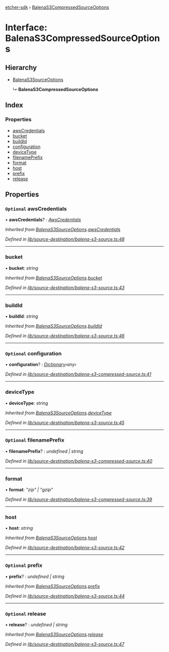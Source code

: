 [etcher-sdk](../README.md) › [BalenaS3CompressedSourceOptions](balenas3compressedsourceoptions.md)

# Interface: BalenaS3CompressedSourceOptions

## Hierarchy

* [BalenaS3SourceOptions](balenas3sourceoptions.md)

  ↳ **BalenaS3CompressedSourceOptions**

## Index

### Properties

* [awsCredentials](balenas3compressedsourceoptions.md#optional-awscredentials)
* [bucket](balenas3compressedsourceoptions.md#bucket)
* [buildId](balenas3compressedsourceoptions.md#buildid)
* [configuration](balenas3compressedsourceoptions.md#optional-configuration)
* [deviceType](balenas3compressedsourceoptions.md#devicetype)
* [filenamePrefix](balenas3compressedsourceoptions.md#optional-filenameprefix)
* [format](balenas3compressedsourceoptions.md#format)
* [host](balenas3compressedsourceoptions.md#host)
* [prefix](balenas3compressedsourceoptions.md#optional-prefix)
* [release](balenas3compressedsourceoptions.md#optional-release)

## Properties

### `Optional` awsCredentials

• **awsCredentials**? : *[AwsCredentials](awscredentials.md)*

*Inherited from [BalenaS3SourceOptions](balenas3sourceoptions.md).[awsCredentials](balenas3sourceoptions.md#optional-awscredentials)*

*Defined in [lib/source-destination/balena-s3-source.ts:48](https://github.com/balena-io-modules/etcher-sdk/blob/14f860c/lib/source-destination/balena-s3-source.ts#L48)*

___

###  bucket

• **bucket**: *string*

*Inherited from [BalenaS3SourceOptions](balenas3sourceoptions.md).[bucket](balenas3sourceoptions.md#bucket)*

*Defined in [lib/source-destination/balena-s3-source.ts:43](https://github.com/balena-io-modules/etcher-sdk/blob/14f860c/lib/source-destination/balena-s3-source.ts#L43)*

___

###  buildId

• **buildId**: *string*

*Inherited from [BalenaS3SourceOptions](balenas3sourceoptions.md).[buildId](balenas3sourceoptions.md#buildid)*

*Defined in [lib/source-destination/balena-s3-source.ts:46](https://github.com/balena-io-modules/etcher-sdk/blob/14f860c/lib/source-destination/balena-s3-source.ts#L46)*

___

### `Optional` configuration

• **configuration**? : *[Dictionary](dictionary.md)‹any›*

*Defined in [lib/source-destination/balena-s3-compressed-source.ts:41](https://github.com/balena-io-modules/etcher-sdk/blob/14f860c/lib/source-destination/balena-s3-compressed-source.ts#L41)*

___

###  deviceType

• **deviceType**: *string*

*Inherited from [BalenaS3SourceOptions](balenas3sourceoptions.md).[deviceType](balenas3sourceoptions.md#devicetype)*

*Defined in [lib/source-destination/balena-s3-source.ts:45](https://github.com/balena-io-modules/etcher-sdk/blob/14f860c/lib/source-destination/balena-s3-source.ts#L45)*

___

### `Optional` filenamePrefix

• **filenamePrefix**? : *undefined | string*

*Defined in [lib/source-destination/balena-s3-compressed-source.ts:40](https://github.com/balena-io-modules/etcher-sdk/blob/14f860c/lib/source-destination/balena-s3-compressed-source.ts#L40)*

___

###  format

• **format**: *"zip" | "gzip"*

*Defined in [lib/source-destination/balena-s3-compressed-source.ts:39](https://github.com/balena-io-modules/etcher-sdk/blob/14f860c/lib/source-destination/balena-s3-compressed-source.ts#L39)*

___

###  host

• **host**: *string*

*Inherited from [BalenaS3SourceOptions](balenas3sourceoptions.md).[host](balenas3sourceoptions.md#host)*

*Defined in [lib/source-destination/balena-s3-source.ts:42](https://github.com/balena-io-modules/etcher-sdk/blob/14f860c/lib/source-destination/balena-s3-source.ts#L42)*

___

### `Optional` prefix

• **prefix**? : *undefined | string*

*Inherited from [BalenaS3SourceOptions](balenas3sourceoptions.md).[prefix](balenas3sourceoptions.md#optional-prefix)*

*Defined in [lib/source-destination/balena-s3-source.ts:44](https://github.com/balena-io-modules/etcher-sdk/blob/14f860c/lib/source-destination/balena-s3-source.ts#L44)*

___

### `Optional` release

• **release**? : *undefined | string*

*Inherited from [BalenaS3SourceOptions](balenas3sourceoptions.md).[release](balenas3sourceoptions.md#optional-release)*

*Defined in [lib/source-destination/balena-s3-source.ts:47](https://github.com/balena-io-modules/etcher-sdk/blob/14f860c/lib/source-destination/balena-s3-source.ts#L47)*
